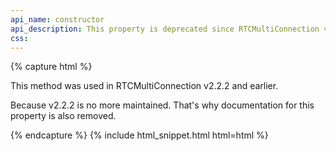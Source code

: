 ```yaml
---
api_name: constructor
api_description: This property is deprecated since RTCMultiConnection version 3
css: 
---
```


{% capture html %}

<section>
    <p>This method was used in RTCMultiConnection v2.2.2 and earlier.</p>
    <p>Because v2.2.2 is no more maintained. That's why documentation for this property is also removed.</p>
</section>

{% endcapture %}
{% include html_snippet.html html=html %}
